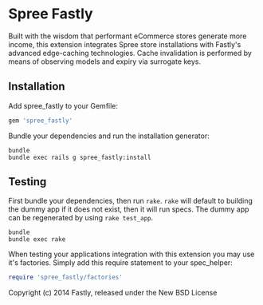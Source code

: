 Spree Fastly
===========

Built with the wisdom that performant eCommerce stores generate more
income, this extension integrates Spree store installations with
Fastly's advanced edge-caching technologies. Cache invalidation is
performed by means of observing models and expiry via surrogate keys.

Installation
------------

Add spree_fastly to your Gemfile:

```ruby
gem 'spree_fastly'
```

Bundle your dependencies and run the installation generator:

```shell
bundle
bundle exec rails g spree_fastly:install
```

Testing
-------

First bundle your dependencies, then run `rake`. `rake` will default to building the dummy app if it does not exist, then it will run specs. The dummy app can be regenerated by using `rake test_app`.

```shell
bundle
bundle exec rake
```

When testing your applications integration with this extension you may use it's factories.
Simply add this require statement to your spec_helper:

```ruby
require 'spree_fastly/factories'
```

Copyright (c) 2014 Fastly, released under the New BSD License
